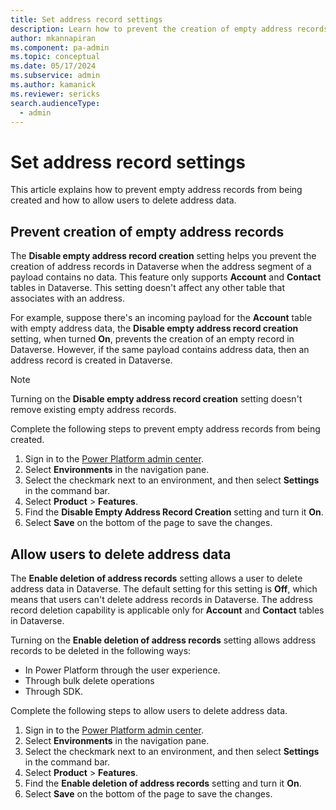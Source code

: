```yaml
---
title: Set address record settings
description: Learn how to prevent the creation of empty address records and allow users to delete address data.
author: mkannapiran 
ms.component: pa-admin
ms.topic: conceptual
ms.date: 05/17/2024
ms.subservice: admin
ms.author: kamanick
ms.reviewer: sericks
search.audienceType: 
  - admin
---
```


# Set address record settings

This article explains how to prevent empty address records from being created and how to allow users to delete address data.

## Prevent creation of empty address records

The **Disable empty address record creation** setting helps you prevent the creation of address records in Dataverse when the address segment of a payload contains no data. This feature only supports **Account** and **Contact** tables in Dataverse. This setting doesn't affect any other table that associates with an address.

For example, suppose there's an incoming payload for the **Account** table with empty address data, the **Disable empty address record creation** setting, when turned **On**, prevents the creation of an empty record in Dataverse. However, if the same payload contains address data, then an address record is created in Dataverse.

> [!Note]
> Turning on the **Disable empty address record creation** setting doesn't remove existing empty address records.

Complete the following steps to prevent empty address records from being created.

1. Sign in to the [Power Platform admin center](https://admin.powerplatform.microsoft.com).
1. Select **Environments** in the navigation pane.
1. Select the checkmark next to an environment, and then select **Settings** in the command bar.
1. Select **Product** > **Features**.
1. Find the **Disable Empty Address Record Creation** setting and turn it **On**.
1. Select **Save** on the bottom of the page to save the changes.

## Allow users to delete address data

The **Enable deletion of address records** setting allows a user to delete address data in Dataverse. The default setting for this setting is **Off**, which means that users can't delete address records in Dataverse. The address record deletion capability is applicable only for **Account** and **Contact** tables in Dataverse.

Turning on the **Enable deletion of address records** setting allows address records to be deleted in the following ways:

- In Power Platform through the user experience.
- Through bulk delete operations
- Through SDK.

Complete the following steps to allow users to delete address data.

1. Sign in to the [Power Platform admin center](https://admin.powerplatform.microsoft.com).
1. Select **Environments** in the navigation pane.
1. Select the checkmark next to an environment, and then select **Settings** in the command bar.
1. Select **Product** > **Features**.
1. Find the **Enable deletion of address records** setting and turn it **On**.
1. Select **Save** on the bottom of the page to save the changes.
